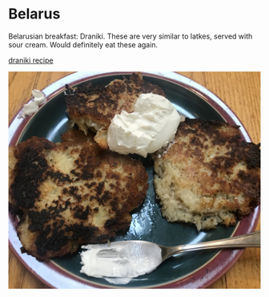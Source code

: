 # Belarus

Belarusian breakfast: Draniki. These are very similar to latkes, served with sour cream. Would definitely eat these again.

[draniki recipe](https://nationalfoods.org/recipe/national-dish-of-belarus-draniki)

![Draniki](images/belarus.jpeg)